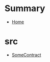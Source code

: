 # Summary
- [Home](README.md)
# src
  - [SomeContract](src/SomeContract.sol/contract.SomeContract.md)
